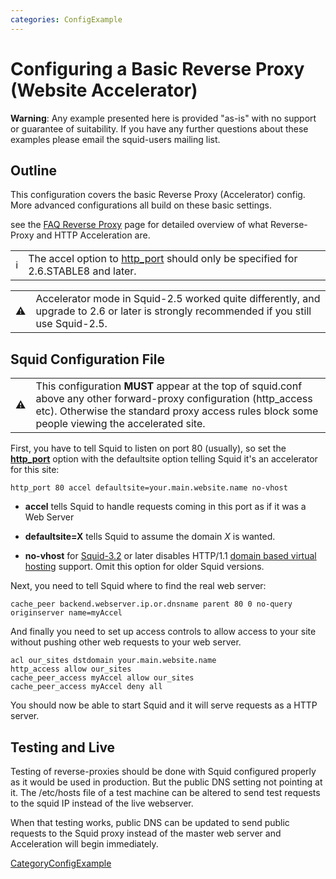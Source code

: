 ```yaml
---
categories: ConfigExample
---
```

# Configuring a Basic Reverse Proxy (Website Accelerator)

**Warning**: Any example presented here is provided "as-is" with no
support or guarantee of suitability. If you have any further questions
about these examples please email the squid-users mailing list.

## Outline

This configuration covers the basic Reverse Proxy (Accelerator) config.
More advanced configurations all build on these basic settings.

see the [FAQ Reverse
Proxy](/SquidFaq/ReverseProxy)
page for detailed overview of what Reverse-Proxy and HTTP Acceleration
are.

|                                                                        |                                                                                                                                        |
| ---------------------------------------------------------------------- | -------------------------------------------------------------------------------------------------------------------------------------- |
| ℹ️ | The accel option to [http_port](http://www.squid-cache.org/Doc/config/http_port) should only be specified for 2.6.STABLE8 and later. |

|                                                                      |                                                                                                                                         |
| -------------------------------------------------------------------- | --------------------------------------------------------------------------------------------------------------------------------------- |
| ⚠️ | Accelerator mode in Squid-2.5 worked quite differently, and upgrade to 2.6 or later is strongly recommended if you still use Squid-2.5. |

## Squid Configuration File

|                                                                      |                                                                                                                                                                                                                       |
| -------------------------------------------------------------------- | --------------------------------------------------------------------------------------------------------------------------------------------------------------------------------------------------------------------- |
| ⚠️ | This configuration **MUST** appear at the top of squid.conf above any other forward-proxy configuration (http_access etc). Otherwise the standard proxy access rules block some people viewing the accelerated site. |

First, you have to tell Squid to listen on port 80 (usually), so set the
**[http_port](http://www.squid-cache.org/Doc/config/http_port)**
option with the defaultsite option telling Squid it's an accelerator for
this site:

    http_port 80 accel defaultsite=your.main.website.name no-vhost

  - **accel** tells Squid to handle requests coming in this port as if
    it was a Web Server

  - **defaultsite=X** tells Squid to assume the domain *X* is wanted.

  - **no-vhost** for
    [Squid-3.2](/Releases/Squid-3.2)
    or later disables HTTP/1.1 [domain based virtual
    hosting](/ConfigExamples/Reverse/VirtualHosting)
    support. Omit this option for older Squid versions.

Next, you need to tell Squid where to find the real web server:

    cache_peer backend.webserver.ip.or.dnsname parent 80 0 no-query originserver name=myAccel

And finally you need to set up access controls to allow access to your
site without pushing other web requests to your web server.

    acl our_sites dstdomain your.main.website.name
    http_access allow our_sites
    cache_peer_access myAccel allow our_sites
    cache_peer_access myAccel deny all

You should now be able to start Squid and it will serve requests as a
HTTP server.

## Testing and Live

Testing of reverse-proxies should be done with Squid configured properly
as it would be used in production. But the public DNS setting not
pointing at it. The /etc/hosts file of a test machine can be altered to
send test requests to the squid IP instead of the live webserver.

When that testing works, public DNS can be updated to send public
requests to the Squid proxy instead of the master web server and
Acceleration will begin immediately.

[CategoryConfigExample](/CategoryConfigExample)
